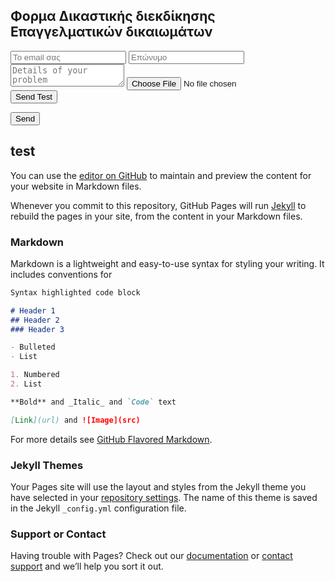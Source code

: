## Φορμα Δικαστικής διεκδίκησης Επαγγελματικών δικαιωμάτων


<!-- modify this form HTML and place wherever you want your form -->

  
<form method="POST" action="https://formspree.io/FORM_ID" enctype="multipart/form-data">
 <input type="email" name="email" placeholder="Το email σας">
<input type="lastname" name="lastname" placeholder="Επώνυμο">
 <textarea name="message" placeholder="Details of your problem"></textarea>
 <input type="file" name="attachment" accept="image/png, image/jpeg">
 <button type="submit">Send Test</button>
</form>
  
  <button type="submit">Send</button>
</form>

## test

You can use the [editor on GitHub](https://github.com/geovout/envi.graduates/edit/gh-pages/index.md) to maintain and preview the content for your website in Markdown files.

Whenever you commit to this repository, GitHub Pages will run [Jekyll](https://jekyllrb.com/) to rebuild the pages in your site, from the content in your Markdown files.

### Markdown

Markdown is a lightweight and easy-to-use syntax for styling your writing. It includes conventions for

```markdown
Syntax highlighted code block

# Header 1
## Header 2
### Header 3

- Bulleted
- List

1. Numbered
2. List

**Bold** and _Italic_ and `Code` text

[Link](url) and ![Image](src)
```

For more details see [GitHub Flavored Markdown](https://guides.github.com/features/mastering-markdown/).

### Jekyll Themes

Your Pages site will use the layout and styles from the Jekyll theme you have selected in your [repository settings](https://github.com/geovout/envi.graduates/settings/pages). The name of this theme is saved in the Jekyll `_config.yml` configuration file.

### Support or Contact

Having trouble with Pages? Check out our [documentation](https://docs.github.com/categories/github-pages-basics/) or [contact support](https://support.github.com/contact) and we’ll help you sort it out.
